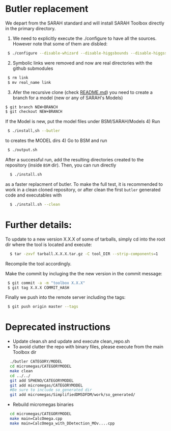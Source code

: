 # Butler replacement
We depart from the SARAH standard and
will install SARAH Toolbox directly in the primary
directory.

1) We need to explicitly execute the ./configure to have all the sources.
   However note that some of them are disbled:
```bash
 $ ./configure --disable-whizard --disable-higgsbounds --disable-higgssignals
```
2) Symbolic links were removed and now are real directories with the github submodules
```bash
 $ rm link
 $ mv real_name link
```
3) Afer the recursive clone (check [README.md](README.md)) you
   need to create a branch for a model (new or any of SARAH's Models)
 ```bash
 $ git branch NEW+BRANCH
 $ git checkout NEW+BRANCH
 ```
If the Model is new, put the model files under BSM/SARAH/Models
4) Run
```bash
 $ ./install,sh --butler
```
to creates the MODEL dirs
4) Go to BSM and run
```bash
 $ ./output.sh
```
After a successful run, add the resulting directories created to the repository (inside `BSM` dir). Then, you can run directly 
```bash
  $ ./install.sh
```
as a faster replacment of butler. To make the full test, it is recommended to work in a  clean cloned repository, or after clean the first `butler` generated code and executables with
```bash
  $ ./install.sh --clean
```


# Further details:

To update to a new version X.X.X of some of tarballs, simply cd into the root dir where the tool is located and execute:
```bash
  $ tar -zxvf tarball.X.X.X.tar.gz -C tool_DIR --strip-components=1
```

Recompile the tool accordingly.

Make the commit by incluging the the new version in the commit message:
```bash
 $ git commit -a -m "toolbox X.X.X"
 $ git tag X.X.X COMMIT_HASH
 ```
 
 Finally we push into the remote server including the tags:
 ```bash
  $ git push origin master --tags
```

# Deprecated instructions


* Update clean.sh and update and execute clean_repo.sh
* To avoid clutter the repo with binary files, please execute from the main Toolbox dir

```bash
  ./butler CATEGORY/MODEL
  cd micromegas/CATEGORYMODEL
  make clean
  cd ../../
  git add SPHENO/CATEGORYMODEL
  git add micromegas/CATEGORYMODEL
  #Be sure to include so_generated dir
  git add micromegas/SimplifiedDMSDFDM/work/so_generated/
``` 

* Rebuild micromegas binaries

```bash
  cd micromegas/CATEGORYMODEL
  make main=CalcOmega.cpp
  make main=CalcOmega_with_DDetection_MOv....cpp
``` 



